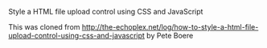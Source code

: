 Style a HTML file upload control using CSS and JavaScript

This was cloned from http://the-echoplex.net/log/how-to-style-a-html-file-upload-control-using-css-and-javascript by Pete Boere

